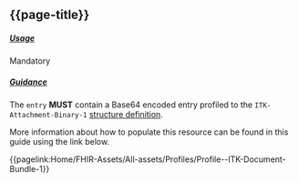 ## {{page-title}}

<h5><ins>Usage</ins></h5>

<span class="mro-circle mandatory" title="Mandatory"></span> Mandatory


<h5><ins>Guidance</ins></h5>

The `entry` **MUST** contain a Base64 encoded entry profiled to the `ITK-Attachment-Binary-1` [structure definition](https://fhir.nhs.uk/STU3/StructureDefinition/ITK-Attachment-Binary-1).

More information about how to populate this resource can be found in this guide using the link below.

{{pagelink:Home/FHIR-Assets/All-assets/Profiles/Profile--ITK-Document-Bundle-1}}